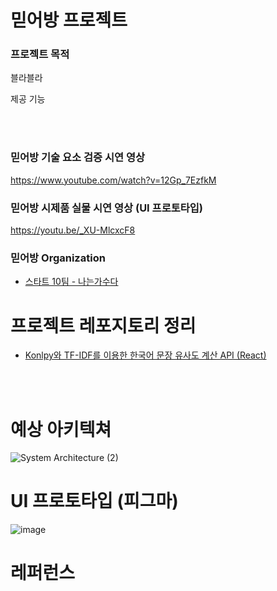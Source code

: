 # 믿어방 프로젝트 
###  프로젝트 목적
블라블라

제공 기능 

<br>
<br>


### 믿어방 기술 요소 검증 시연 영상
https://www.youtube.com/watch?v=12Gp_7EzfkM

### 믿어방 시제품 실물 시연 영상 (UI 프로토타입)
 https://youtu.be/_XU-MlcxcF8
 
### 믿어방 Organization
* [스타트 10팀 - 나는가수다](https://github.com/orgs/MIDUBANG/repositories)

# 프로젝트 레포지토리 정리 
* [Konlpy와 TF-IDF를 이용한 한국어 문장 유사도 계산 API (React)](https://github.com/MIDUBANG/Korean-Sentence-Similarity-Client)

<br>
<br>


# 예상 아키텍쳐
![System Architecture (2)](https://user-images.githubusercontent.com/81161750/206648092-03bbb167-da75-45d4-b1b0-4fad050a60b3.jpg)

# UI 프로토타입 (피그마) 
![image](https://user-images.githubusercontent.com/81161750/206647444-8064c796-36ab-4f17-8fbc-3e807875b654.png)


# 레퍼런스 


